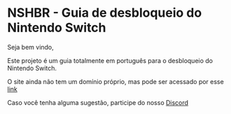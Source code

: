 # NSHBR - Guia de desbloqueio do Nintendo Switch

Seja bem vindo,

Este projeto é um guia totalmente em português para o desbloqueio do Nintendo Switch. 

O site ainda não tem um domínio próprio, mas pode ser acessado por esse [link](https://paulomrt.github.io/nshbr-guide/ "link")

Caso você tenha alguma sugestão, participe do nosso [Discord](https://discord.gg/vkW7SRN87x "Discord")
